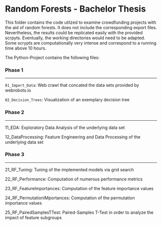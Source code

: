 # Random Forests - Bachelor Thesis

This folder contains the code utilzed to examine crowdfunding projects with 
the aid of random forests. It does not include the corresponding export files.
Nevertheless, the results could be replicated easily with the provided scrpyts.
Eventually, the working directories would need to be adapted. Some scrypts 
are computationally very intense and correspond to a running time above 10 
hours.

The Python-Project contains the following files:

### Phase 1
----------------------------------------------------------------------------
`01_Import_Data`:
	Web crawl that concated the data sets provided by webrobots.io

`02_Decision_Trees`:
	Visualization of an exemplary decision tree

### Phase 2
----------------------------------------------------------------------------
11_EDA:
	Exploratory Data Analysis of the underlying data set

12_DataProcessing:
	Feature Engineering and Data Processing of the underlying data set

### Phase 3
----------------------------------------------------------------------------
21_RF_Tuning:
	Tuning of the implemented models via grid search

22_RF_Performance:
	Computation of numerous performance metrics

23_RF_FeatureImportances:
	Computation of the feature importance values

24_RF_PermutationIMportances:
	Computation of the permutation importance values

25_RF_PairedSamplesTTest:
	Paired-Samples T-Test in order to analyze the impact of feature subgroups
